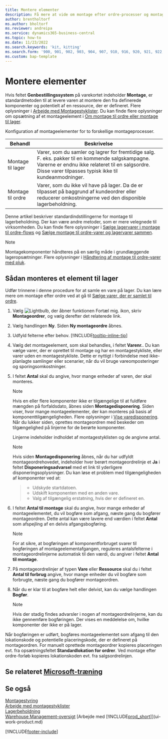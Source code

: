 ```yaml
---
title: Montere elementer
description: Få mere at vide om montage efter ordre-processer og montage til lager-processer i Business central.
author: brentholtorf
ms.author: bholtorf
ms.reviewer: andreipa
ms.service: dynamics365-business-central
ms.topic: how-to
ms.date: 11/23/2022
ms.search.keywords: 'kit, kitting'
ms.search.form: '900, 901, 902, 903, 904, 907, 910, 916, 920, 921, 922, 923, 940, 941, 942, 930, 931, 932, 914, 915, 905'
ms.custom: bap-template
---
```

# <a name="assemble-items" />Montere elementer

Hvis feltet **Genbestillingssystem** på varekortet indeholder **Montage**, er standardmetoden til at levere varen at montere den fra definerede komponenter og potentielt af en ressource, der er defineret. Flere oplysninger i [Arbejde med Montagestyklister](assembly-how-work-assembly-boms.md). Du kan finde flere oplysninger om opsætning af et montageelement i [Om montage til ordre eller montage til lager](assembly-assemble-to-order-or-assemble-to-stock.md).

Konfiguration af montageelementer for to forskellige montageprocesser.

|Behandl  |Beskrivelse  |
|---------|---------|
|Montage til lager     | Varer, som du samler og lagrer for fremtidige salg. F. eks. pakker til en kommende salgskampagne. Varerne er endnu ikke relateret til en salgsordre. Disse varer tilpasses typisk ikke til kundeanmodninger.        |
|Montage til ordre     | Varer, som du ikke vil have på lager. Da de er tilpasset på baggrund af kundeordrer eller reducerer omkostningerne ved den disponible lagerbeholdning. |
  
Denne artikel beskriver standardindstillingerne for montage til lagerbeholdning. Der kan være andre metoder, som er mere velegnede til virksomheden. Du kan finde flere oplysninger i [Sælge lagervarer i montage til ordre-flows](assembly-how-to-sell-assemble-to-order-items-and-inventory-items-together.md) og [Sælge montage til ordre-varer og lagervarer sammen](assembly-how-to-sell-assemble-to-order-items-and-inventory-items-together.md).

> [!NOTE]  
> Montagekomponenter håndteres på en særlig måde i grundlæggende lageropsætninger. Flere oplysninger i [Håndtering af montage til ordre-varer med pluk](warehouse-how-to-pick-items-with-inventory-picks.md#handling-assemble-to-order-items-with-inventory-picks).

## <a name="to-assemble-an-item-to-stock" />Sådan monteres et element til lager

Udfør trinnene i denne procedure for at samle en vare på lager. Du kan lære mere om montage efter ordre ved at gå til [Sælge varer, der er samlet til ordre](assembly-how-to-sell-items-assembled-to-order.md).

1. Vælg ![Lightbulb, der åbner funktionen Fortæl mig.](media/ui-search/search_small.png "Fortæl mig, hvad du vil foretage dig") ikon, skriv **Montageordrer**, og vælg derefter det relaterede link.  
2. Vælg handlingen **Ny**. Siden **Ny montageordre** åbnes.  
3. Udfyld felterne efter behov. [!INCLUDE[tooltip-inline-tip](includes/tooltip-inline-tip_md.md)]
4. Vælg det montageelement, som skal behandles, i feltet **Varenr.**. Du kan vælge varer, der er oprettet til montage og har en montagestykliste, eller varer uden en montagestykliste. Dette er nyttigt i forbindelse med ikke-planlagte samlinger eller scenarier, når du vil bruge vareomposteringer og sporingsomkostninger.  
5. I feltet **Antal** skal du angive, hvor mange enheder af varen, der skal monteres.  

    > [!NOTE]  
    >  Hvis en eller flere komponenter ikke er tilgængelige til at fuldføre mængden på forfaldsdato, åbnes siden **Montagedisponering**. Siden viser, hvor mange montageelementer, der kan monteres på basis af komponenttilgængeligheden. Flere oplysninger i [Vise varedisponering](inventory-how-availability-overview.md). Når du lukker siden, oprettes montageordren med beskeder om tilgængelighed på linjerne for de berørte komponenter.  

    Linjerne indeholder indholdet af montagestyklisten og de angivne antal.  

    > [!NOTE]  
    >  Hvis siden **Montagedisponering** åbnes, når du har udfyldt montageordrehovedet, indeholder hver berørt montageordrelinje et **Ja** i feltet **Disponeringsadvarsel** med et link til yderligere disponeringsoplysninger. <!--check whether this field help is useful For more information, see Check Availability.--> Du kan løse et problem med tilgængeligheden af komponenter ved at:

    > * Udskyde startdatoen.
    > * Udskift komponenten med en anden vare.
    > * Valg af tilgængelig erstatning, hvis der er defineret en.  

6. I feltet **Antal til montage** skal du angive, hvor mange enheder af montageelementet, du vil bogføre som afgang, næste gang du bogfører montageordren. Dette antal kan være lavere end værdien i feltet **Antal** som afspejling af en delvis afgangsbogføring.  

    > [!NOTE]  
    >  For at sikre, at bogføringen af komponentforbruget svarer til bogføringen af montageelementafgangen, reguleres antalsfelterne i montageordrelinjerne automatisk til den værdi, du angiver i feltet **Antal til montage**.  
7. På montageordrelinjer af typen **Vare** eller **Ressource** skal du i feltet **Antal til forbrug** angive, hvor mange enheder du vil bogføre som forbrugte, næste gang du bogfører montageordren.
8. Når du er klar til at bogføre helt eller delvist, kan du vælge handlingen **Bogfør**.  

    > [!NOTE]  
    >  Hvis der stadig findes advarsler i nogen af montageordrelinjerne, kan du ikke gennemføre bogføringen. Der vises en meddelelse om, hvilke komponenter der ikke er på lager.  

Når bogføringen er udført, bogføres montageelementet som afgang til den lokationskode og potentielle placeringskode, der er defineret på montageordren. For manuelt oprettede montageordrer kopieres placeringen evt. fra opsætningsfeltet **Standardlokation for ordrer**. Ved montage efter ordre-forløb kopieres lokationskoden evt. fra salgsordrelinjen.  

## <a name="see-related-microsoft-trainingtrainingpathsassemble-items-dynamics-365-business-central" />Se relateret [Microsoft-træning](/training/paths/assemble-items-dynamics-365-business-central/)

## <a name="see-also" />Se også

[Montagestyring](assembly-assemble-items.md)  
[Arbejde med montagestyklister](assembly-how-work-assembly-boms.md)  
[Lagerbeholdning](inventory-manage-inventory.md)  
[Warehouse Management-oversigt](design-details-warehouse-management.md)
[Arbejde med [!INCLUDE[prod_short](includes/prod_short.md)]](ui-work-product.md)  

[!INCLUDE[footer-include](includes/footer-banner.md)]
